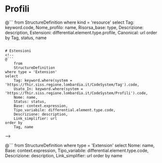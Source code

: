 # Profili
<!--
@```
from
	StructureDefinition
where kind = 'resource'
select
	Tag: keyword.code,
	Nome_profilo: name, 
	Status: status,
	Risorsa_base: type, 
	Riferimenti: differential.element.type.targetProfile,
	Estensioni: differential.element.type.profile,
	Descrizione: description,
	Canonical: url
order by
	Tag, status, name
```
-->

@```
from
	StructureDefinition
where kind = 'resource'
select
	Tag: keyword.code,
	Nome_profilo: name, 
	Risorsa_base: type,
	Descrizione: description, 
	Estensioni: differential.element.type.profile,
	Canonical: url
order by
	Tag, status, name
```

# Estensioni 
<!--
@```
    from
	StructureDefinition
where type = 'Extension'
select
	Tag: keyword.where(system = 'https://fhir.siss.regione.lombardia.it/CodeSystem/Tag').code,
	Usato_In: keyword.where(system = 'https://fhir.siss.regione.lombardia.it/CodeSystem/Profili').code,
	Nome: name, 
	Status: status, 
	Base: context.expression,
	Tipo_variabile: differential.element.type.code,
	Descrizione: description,
	Link_simplifier: url
order by
	Tag, name
```
-->

@```
    from
	StructureDefinition
where type = 'Extension'
select
	Nome: name, 
	Base: context.expression,
	Tipo_variabile: differential.element.type.code,
	Descrizione: description,
	Link_simplifier: url
order by
	name
```